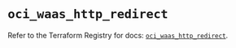 # `oci_waas_http_redirect`

Refer to the Terraform Registry for docs: [`oci_waas_http_redirect`](https://registry.terraform.io/providers/oracle/oci/7.19.0/docs/resources/waas_http_redirect).
